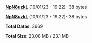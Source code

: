 [**NpN8uzkL**](/data/NpN8uzkL.txt) (10/01/23 - 19:22)- 38 bytes

[**NpN8uzkL**](/data/NpN8uzkL.txt) (10/01/23 - 19:22)- 38 bytes

**Total Datas**: 3669

**Total Size**: 23.08 MB / 23.1 MB